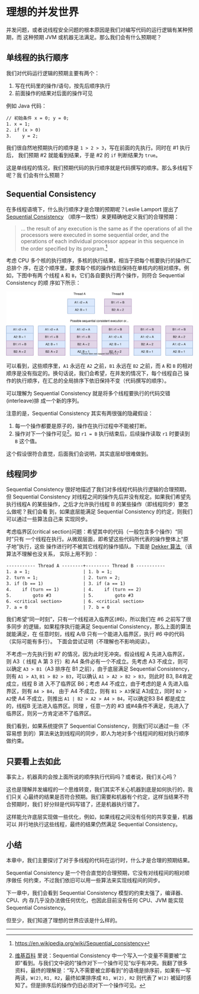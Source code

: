# 理想的并发世界

并发问题，或者说线程安全问题的根本原因是我们对编写代码的运行逻辑有某种预期，而
这种预期 JVM 或机器无法满足。那么我们会有什么预期呢？

## 单线程的执行顺序

我们对代码运行逻辑的预期主要有两个：

1. 写在代码里的操作/语句，按先后顺序执行
2. 前面操作的结果对后面的操作可见

例如 Java 代码：

```
// 初始条件 x = 0; y = 0;
1. x = 1;
2. if (x > 0)
3.    y = 2;
```

我们很自然地预期执行的顺序是 `1 > 2 > 3`，写在前面的先执行。同时在 #1 执行后，
我们预期 #2 就能看到结果，于是 #2 的 `if` 判断结果为 `true`。

这是单线程的情况，我们预期代码的执行顺序就是代码撰写的顺序。那么多线程下呢？我
们会有什么预期？

## Sequential Consistency

在多线程语境下，什么执行顺序才是合理的预期呢？Leslie Lamport 提出了 [Sequential
Consistency](https://www.microsoft.com/en-us/research/uploads/prod/2016/12/How-to-Make-a-Multiprocessor-Computer-That-Correctly-Executes-Multiprocess-Programs.pdf)
（顺序一致性）来更精确地定义我们的合理预期：

> ... the result of any execution is the same as if the operations of all the
> processors were executed in some sequential order, and the operations of
> each individual processor appear in this sequence in the order specified by
> its program.[^ref-wiki]

考虑 CPU 多个核的执行顺序，多核的执行结果，相当于把每个核要执行的操作汇总排个
序，在这个顺序里，要求每个核的操作依旧保持在单核内的相对顺序。例如，下图中有两
个线程 `A` 和 `B`，它们各自要执行两个操作，则符合 Sequential Consistency 的顺
序如下所示：

![Sequential Consistent Execution Orders](Sequential-Consistency.svg)

可以看到，这些顺序里，`A1` 永远在 `A2` 之前，`B1` 永远在 `B2` 之前，而 `A` 和
`B` 的相对顺序是没有指定的。换句话说，我们会希望，在并发的情况下，每个线程自己
操作的执行顺序，在汇总的全局排序下依旧保持不变（代码撰写的顺序）。

可以理解为 Sequential Consistency 就是将多个线程要执行的代码交错(interleave)排
成一个新的序列。

注意的是，Sequential Consistency 其实有两很强的隐藏假设：

1. 每一个操作都要是原子的，操作在执行过程中不能被打断。
2. 操作对下一个操作可见[^visibility]。如 `r1 = B` 执行结束后，后续操作读取
   `r1` 时要读到 `B` 这个值。

这个假设很符合直觉，后面我们会说明，其实底层却很难做到。

## 线程同步

Sequential Consistency 很好地描述了我们对多线程代码执行逻辑的合理预期，但
Sequential Consistency 对线程之间的操作先后并没有规定。如果我们希望先执行线程A
的某些操作，之后才允许执行线程 B 的某些操作（即线程同步）要怎么做呢？我们会看
到，如果底层能满足 Sequential Consistency 的约定，则我们可以通过一些算法自己来
实现同步。

考虑临界区(critical section)问题：希望其中的代码（一般包含多个操作）“同时”只有
一个线程在执行。从微观层面，即希望这些代码所代表的操作整体上“原子地”执行，这些
操作进行时不被其它线程的操作插队。下面是 [Dekker 算法
](https://en.wikipedia.org/wiki/Dekker%27s_algorithm)（该算法不理解也没关系，
实际上用不到）：

```
----------- Thread A --------+--------- Thread B -----------
1. a = 1;                    | 1. b = 1;
2. turn = 1;                 | 2. turn = 2;
3. if (b == 1)               | 3. if (a == 1)
4.    if (turn == 1)         | 4.    if (turn == 2)
5.        goto #3            | 5.        goto #3
6. <critical section>        | 6. <critical section>
7. a = 0                     | 7. b = 0
```

我们希望“同一时刻”，只有一个线程进入临界区(#6)，所以我们在 #6 之前写了很多同步
的逻辑，如果程序执行能满足 Sequential Consistency，那么上面的算法就能满足，在
任意时刻，线程 A/B 只有一个能进入临界区，执行 #6 中的代码（实际可能有多行）。
下面会尝试证明（不理解也不影响阅读）。

不考虑一方先执行到 #7 的情况，因为此时无冲突。假设线程 A 先进入临界区，则 A3（
线程 A 第 3 行）和 A4 条件必有一个不成立。先考虑 A3 不成立，则可以确定 `A3 >
B1`（A3 排序在 B1 之前），由于底层满足 Sequential Consistency，则有 `A1 > A3`,
`B1 > B2 > B3`，可以确认 `A1 > A2 > B2 > B3`，则此时 B3, B4肯定成立，线程 B 进
入不了临界区 B6；考虑 A4 不成立，由于考虑的是 A 先进入临界区，则有 `A4 > B4`，
由于 A4 不成立，则有 `B1 > A3`保证 A3成立，同时 `B2 > A2`使 A4 不成立，则推出
`A1 | B2 > A2 > A4 > B4`，可以确定B3 B4 都是成立的，线程B 无法进入临界区。同理
，任意一方的 #3 或#4条件不满足，先进入了临界区，则另一方肯定进不了临界区。

我们看到，如果系统提供了 Sequential Consistency，则我们可以通过一些（不容易想
到的）算法来达到线程间的同步，即人为地对多个线程间的相对执行顺序做约束。

## 只要看上去如此

事实上，机器真的会按上面所说的顺序执行代码吗？或者说，我们关心吗？

这也是理解并发编程的一个思维转变，我们其实不关心机器到底是如何执行的，我们只关
心最终的结果是否符合预期。我们需要和机器有个约定，这样当结果不符合预期时，我们
好分辩是代码写错了，还是机器执行错了。

这样能允许底层实现做一些优化，例如，如果线程之间没有任何的共享变量，机器可以
并行地执行这些线程，最终的结果仍然满足 Sequential Consistency。

## 小结

本章中，我们主要探讨了对于多线程的代码在运行时，什么才是合理的预期结果。

Sequential Consistency 是一个符合直觉的合理预期，它没有对线程间的相对顺序做任
何约束，不过我们依旧可以用一些算法来实现线程间的同步。

下一章中，我们会看到 Sequential Consistency 模型的约束太强了，编译器、CPU、内
存几乎没办法做任何优化，也因此目前没有任何 CPU、JVM 能实现 Sequential
Consistency。

但至少，我们知道了理想的世界应该是什么样的。

---

[^ref-wiki]: https://en.wikipedia.org/wiki/Sequential_consistency

[^visibility]: [维基百科](https://en.wikipedia.org/wiki/Consistency_model#Sequential_consistency) 里说：Sequential Consistency 中一个写入一个变量不需要被“立即”看到。与我们文中说的“操作对下一个操作可见”似乎有冲突。我翻了很多资料，最终的理解是：“写入不需要被立即看到”的语境是排序前，如果有一写两读，`W(2)`, `R1, R2`，最终如果排序成 `R1, W(2), R2` 则代表了 `W(2)` 被延时感知了。但是排序后的操作仍旧必须对下一个操作可见。
